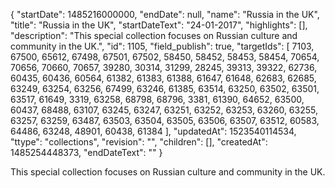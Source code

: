 {
  "startDate": 1485216000000, 
  "endDate": null, 
  "name": "Russia in the UK", 
  "title": "Russia in the UK", 
  "startDateText": "24-01-2017", 
  "highlights": [], 
  "description": "This special collection focuses on Russian culture and community in the UK.", 
  "id": 1105, 
  "field_publish": true, 
  "targetIds": [
    7103, 
    67500, 
    65612, 
    67498, 
    67501, 
    67502, 
    58450, 
    58452, 
    58453, 
    58454, 
    70654, 
    70656, 
    70660, 
    70657, 
    39280, 
    30314, 
    31299, 
    28245, 
    39313, 
    39322, 
    62736, 
    60435, 
    60436, 
    60564, 
    61382, 
    61383, 
    61388, 
    61647, 
    61648, 
    62683, 
    62685, 
    63249, 
    63254, 
    63256, 
    67499, 
    63246, 
    61385, 
    63514, 
    63250, 
    63502, 
    63501, 
    63517, 
    61649, 
    3319, 
    63258, 
    68798, 
    68796, 
    3381, 
    61390, 
    64652, 
    63500, 
    60437, 
    68488, 
    63107, 
    63245, 
    63247, 
    63251, 
    63252, 
    63253, 
    63260, 
    63255, 
    63257, 
    63259, 
    63487, 
    63503, 
    63504, 
    63505, 
    63506, 
    63507, 
    63512, 
    60583, 
    64486, 
    63248, 
    48901, 
    60438, 
    61384
  ], 
  "updatedAt": 1523540114534, 
  "ttype": "collections", 
  "revision": "", 
  "children": [], 
  "createdAt": 1485254448373, 
  "endDateText": ""
}

This special collection focuses on Russian culture and community in the UK.